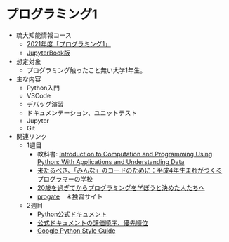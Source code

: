 # プログラミング1
- 琉大知能情報コース
  - [2021年度「プログラミング1」](https://ie.u-ryukyu.ac.jp/~tnal/2021/prog1/)
  - [JupyterBook版](http://ie.u-ryukyu.ac.jp/~tnal/2021/prog1/static/)
- 想定対象
  - プログラミング触ったこと無い大学1年生。
- 主な内容
  - Python入門
  - VSCode
  - デバッグ演習
  - ドキュメンテーション、ユニットテスト
  - Jupyter
  - Git
- 関連リンク
  - 1週目
    - 教科書: [Introduction to Computation and Programming Using Python: With Applications and Understanding Data](https://www.amazon.co.jp/Introduction-Computation-Programming-Using-Python/dp/0262529629)
    - [来たるべき、「みんな」のコードのために：平成4年生まれがつくるプログラマーの学校](http://wired.jp/2016/03/04/kusano-teacher/)
    - [20歳を過ぎてからプログラミングを学ぼうと決めた人たちへ](http://www.slideshare.net/ShuUesugi/20-9290892)
    - [progate](https://prog-8.com/)　＊独習サイト
  - 2週目
    - [Python公式ドキュメント](https://docs.python.org/3.8/)
    - [公式ドキュメントの評価順序、優先順位](https://docs.python.org/ja/3/reference/expressions.html#evaluation-order)
    - [Google Python Style Guide](https://google.github.io/styleguide/pyguide.html#s3.16-naming)
